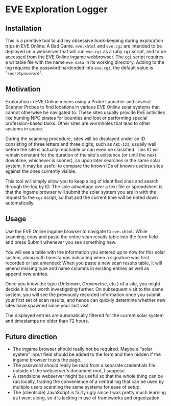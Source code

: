 EVE Exploration Logger
======================

Installation
------------

This is a primtive tool to aid my obsessive book-keeping during exploration
trips in EVE Online: A Bad Game. `eve.xhtml` and `eve.cgi` are intended to be
deployed on a webserver that will run `eve.cgi` as a ruby `cgi` script, and to
be accessed from the EVE Online ingame webbrowser. The `cgi` script requires a
writable file with the name `eve-data` in its working directory. Adding to the
log requires the password hardcoded into `eve.cgi`, the default value is
"`secretpassword`".

Motivation
----------

Exploration in EVE Online means using a Probe Launcher and several Scanner
Probes to find locations in various EVE Online solar systems that cannot
otherwise be navigated to. These sites usually provide PvE activities like
hunting NPC pirates for bounties and loot or performing special
profession-based tasks. Other sites are wormholes that lead to other systems
in space.

During the scanning procedure, sites will be displayed under an ID consisting
of three letters and three digits, such as `ABC-123`, usually well before the
site is actually reachable or can even be classified. This ID will remain
constant for the duration of the site's existence (or until the next downtime,
whichever is sooner), so upon later searches in the same solar system, it may
be useful to compare the known IDs of known-useless sites against the ones
currently visible.

This tool will simply allow you to keep a log of identified sites and search
through the log by ID. The sole advantage over a text file or spreadsheet is
that the ingame browser will submit the solar system you are in with the
request to the `cgi` script, so that and the current time will be noted down
automatically.

Usage
-----

Use the EVE Online ingame browser to navigate to `eve.xhtml`. While scanning,
copy and paste the entire scan results table into the form field and press
Submit whenever you see something new.

You will see a table with the information you entered up to now for this solar
system, along with timestamps indicating when a signature was first recorded
or last amended: When you paste a new scan results table, it will amend
missing type and name columns in existing entries as well as append new
entries.

Once you know the type (*Unknown*, *Gravimetric*, etc.) of a site, you might
decide it is not worth investigating further. On subsequent visit to the same
system, you will see the previously recorded information once you submit your
first set of scan results, and hence can quickly determine whether new sites
have spawned since your last visit.

The displayed entries are automatically filtered for the current solar system
and timestamps no older than 72 hours.

Future direction
----------------

* The ingame browser should really not be required. Maybe a "solar system"
  input field should be added to the form and then hidden if the ingame
  browser trusts the page.
* The password should really be read from a separate credentials file outside
  of the webserver's document root, I suppose.
* A standalone webserver might be useful so that the whole thing can be run
  locally, trading the convenience of a central log that can be used by
  multiple users scanning the same systems for ease of setup.
* The (clientside) JavaScript is fairly ugly since I was pretty much learning
  as I went along, so it is lacking in use of frameworks and organization.
